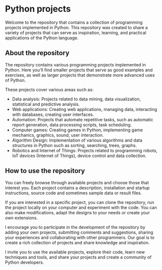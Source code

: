 # Python projects

Welcome to the repository that contains a collection of programming projects implemented in Python. This repository was created to share a variety of projects that can serve as inspiration, learning, and practical applications of the Python language.

## About the repository

The repository contains various programming projects implemented in Python. Here you'll find smaller projects that serve as good examples and exercises, as well as larger projects that demonstrate more advanced uses of Python.

These projects cover various areas such as:

- Data analysis: Projects related to data mining, data visualization, statistical and predictive analysis.
- Web applications: Creating web applications, managing data, interacting with databases, creating user interfaces.
- Automation: Projects that automate repetitive tasks, such as automatic report generation, data processing scripts, task scheduling.
- Computer games: Creating games in Python, implementing game mechanics, graphics, sound, user interaction.
- Algorithm Design: Implementation of various algorithms and data structures in Python such as sorting, searching, trees, graphs.
- Robotics and Internet of Things: Projects related to programming robots, IoT devices (Internet of Things), device control and data collection.

## How to use the repository

You can freely browse through available projects and choose those that interest you. Each project contains a description, installation and startup instructions, source code and sometimes sample data or result files.

If you are interested in a specific project, you can clone the repository, run the project locally on your computer and experiment with the code. You can also make modifications, adapt the designs to your needs or create your own extensions.

I encourage you to participate in the development of the repository by adding your own projects, submitting comments and suggestions, sharing your experiences and collaborating with other programmers. Our goal is to create a rich collection of projects and share knowledge and inspiration.

I invite you to use the available projects, explore their code, learn new techniques and tools, and share your projects and create a community of Python developers.
